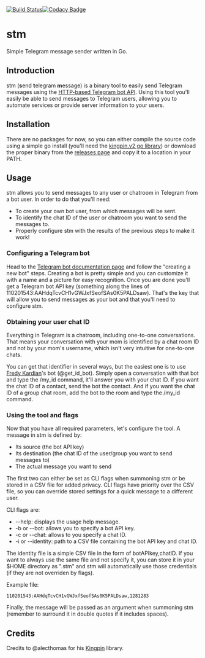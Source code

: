 [![Build Status](https://travis-ci.org/albertquiroga/stm.svg?branch=master)](https://travis-ci.org/albertquiroga/stm)[![Codacy Badge](https://api.codacy.com/project/badge/Grade/5cdd1b3c58264f1e8e3a8973c9150d35)](https://www.codacy.com/app/albertquiroga/stm?utm_source=github.com&amp;utm_medium=referral&amp;utm_content=albertquiroga/stm&amp;utm_campaign=Badge_Grade)

# stm
Simple Telegram message sender written in Go.

## Introduction
stm (**s**end **t**elegram **m**essage) is a binary tool to easily send Telegram messages using the [HTTP-based Telegram bot API](https://core.telegram.org/bots/api#making-requests). Using this tool you'll easily be able to send messages to Telegram users, allowing you to automate services or provide server information to your users.

## Installation
There are no packages for now, so you can either compile the source code using a simple go install (you'll need the [kingpin.v2 go library](https://github.com/alecthomas/kingpin)) or download the proper binary from the [releases page](https://github.com/albertquiroga/stm/releases) and copy it to a location in your PATH.

## Usage
stm allows you to send messages to any user or chatroom in Telegram from a bot user. In order to do that you'll need:

* To create your own bot user, from which messages will be sent.
* To identify the chat ID of the user or chatroom you want to send the messages to.
* Properly configure stm with the results of the previous steps to make it work!

### Configuring a Telegram bot
Head to the [Telegram bot documentation page](https://core.telegram.org/bots#6-botfather) and follow the "creating a new bot" steps. Creating a bot is pretty simple and you can customize it with a name and a picture for easy recognition. Once you are done you'll get a Telegram bot API key (something along the lines of 110201543:AAHdqTcvCH1vGWJxfSeofSAs0K5PALDsaw). That's the key that will allow you to send messages as your bot and that you'll need to configure stm.

### Obtaining your user chat ID
Everything in Telegram is a chatroom, including one-to-one conversations. That means your conversation with your mom is identified by a chat room ID and not by your mom's username, which isn't very intuitive for one-to-one chats.

You can get that identifier in several ways, but the easiest one is to use [Fredy Kardian](https://stackoverflow.com/users/6223024/fredy-kardian)'s bot (@get_id_bot). Simply open a conversation with that bot and type the /my_id command, it'll answer you with your chat ID. If you want the chat ID of a contact, send the bot the contact. And if you want the chat ID of a group chat room, add the bot to the room and type the /my_id command.

### Using the tool and flags
Now that you have all required parameters, let's configure the tool. A message in stm is defined by:

* Its source (the bot API key)
* Its destination (the chat ID of the user/group you want to send messages to)
* The actual message you want to send

The first two can either be set as CLI flags when summoning stm or be stored in a CSV file for added privacy. CLI flags have priority over the CSV file, so you can override stored settings for a quick message to a different user.

CLI flags are:

* --help: displays the usage help message.
* -b or --bot: allows you to specify a bot API key.
* -c or --chat: allows to you specify a chat ID.
* -i or --identity: path to a CSV file containing the bot API key and chat ID.

The identity file is a simple CSV file in the form of botAPIkey,chatID. If you want to always use the same file and not specify it, you can store it in your $HOME directory as ".stm" and stm will automatically use those credentials (if they are not overriden by flags).

Example file:

`110201543:AAHdqTcvCH1vGWJxfSeofSAs0K5PALDsaw,1281283`

Finally, the message will be passed as an argument when summoning stm (remember to surround it in double quotes if it includes spaces).

## Credits

Credits to @alecthomas for his [Kingpin](https://github.com/alecthomas/kingpin) library.
